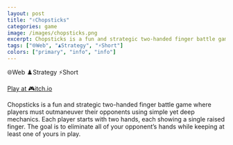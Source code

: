 ```yaml
---
layout: post
title: "✌️Chopsticks"
categories: game
image: /images/chopsticks.png
excerpt: Chopsticks is a fun and strategic two-handed finger battle game where players must outmaneuver their opponents using simple yet deep mechanics. Each player starts with two hands, each showing a single raised finger. The goal is to eliminate all of your opponent’s hands while keeping at least one of yours in play.
tags: ["🌐Web", "♟️Strategy", "⚡Short"]
colors: ["primary", "info", "info"]
---
```


<span class="badge badge-primary">🌐Web</span>
<span class="badge badge-info">♟️Strategy</span>
<span class="badge badge-info">⚡Short</span>

<a href="https://sublevelgames.itch.io/chopsticks" class="btn btn-primary btn-lg">Play at 🎮itch.io</a>

Chopsticks is a fun and strategic two-handed finger battle game where players must outmaneuver their opponents using simple yet deep mechanics. Each player starts with two hands, each showing a single raised finger. The goal is to eliminate all of your opponent’s hands while keeping at least one of yours in play.